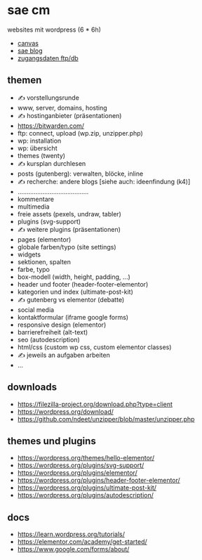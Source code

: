 # sae cm

websites mit wordpress (6 * 6h)

- [canvas](https://canvas.sae.edu/courses/14917)
- [sae blog](https://projekte.sae.ch)
- [zugangsdaten ftp/db](https://docs.google.com/spreadsheets/d/1AbsW0GSadwPqMTr3f30889b4nDQ3nE7zy9SqwPE9KSA/edit#gid=178496325)

## themen

- ✍️ vorstellungsrunde
- www, server, domains, hosting
- ✍️ hostinganbieter (präsentationen)
- https://bitwarden.com/
- ftp: connect, upload (wp.zip, unzipper.php)
- wp: installation
- wp: übersicht
- themes (twenty)
- ✍️ kursplan durchlesen
- posts (gutenberg): verwalten, blöcke, inline
- ✍️ recherche: andere blogs [siehe auch: ideenfindung (k4)]
- ........................................
- kommentare
- multimedia
- freie assets (pexels, undraw, tabler)
- plugins (svg-support)
- ✍️ weitere plugins (präsentationen)
- pages (elementor)
- globale farben/typo (site settings)
- widgets
- sektionen, spalten
- farbe, typo
- box-modell (width, height, padding, ...)
- header und footer (header-footer-elementor)
- kategorien und index (ultimate-post-kit)
- ✍️ gutenberg vs elementor (debatte)
- social media
- kontaktformular (iframe google forms)
- responsive design (elementor)
- barrierefreiheit (alt-text)
- seo (autodescription)
- html/css (custom wp css, custom elementor classes)
- ✍️ jeweils an aufgaben arbeiten
- ...

## downloads

- https://filezilla-project.org/download.php?type=client
- https://wordpress.org/download/
- https://github.com/ndeet/unzipper/blob/master/unzipper.php

## themes und plugins

- https://wordpress.org/themes/hello-elementor/
- https://wordpress.org/plugins/svg-support/
- https://wordpress.org/plugins/elementor/
- https://wordpress.org/plugins/header-footer-elementor/
- https://wordpress.org/plugins/ultimate-post-kit/
- https://wordpress.org/plugins/autodescription/

## docs

- https://learn.wordpress.org/tutorials/
- https://elementor.com/academy/get-started/
- https://www.google.com/forms/about/
